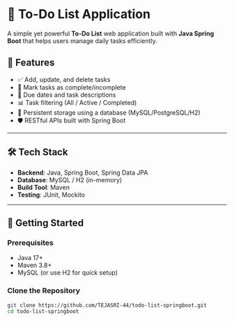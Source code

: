 # 📝 To-Do List Application

A simple yet powerful **To-Do List** web application built with **Java Spring Boot** that helps users manage daily tasks efficiently.

## 🚀 Features

- ✅ Add, update, and delete tasks
- 📌 Mark tasks as complete/incomplete
- 📅 Due dates and task descriptions
- 📊 Task filtering (All / Active / Completed)
- 💾 Persistent storage using a database (MySQL/PostgreSQL/H2)
- 🛡️ RESTful APIs built with Spring Boot

---

## 🛠️ Tech Stack

- **Backend**: Java, Spring Boot, Spring Data JPA
- **Database**: MySQL / H2 (in-memory)
- **Build Tool**: Maven
- **Testing**: JUnit, Mockito

---

## 🔧 Getting Started

### Prerequisites

- Java 17+
- Maven 3.8+
- MySQL (or use H2 for quick setup)

### Clone the Repository

```bash
git clone https://github.com/TEJASRI-44/todo-list-springboot.git
cd todo-list-springboot
